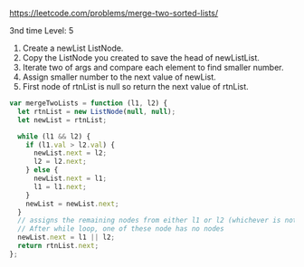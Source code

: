 https://leetcode.com/problems/merge-two-sorted-lists/

3nd time
Level: 5

1. Create a newList ListNode.
2. Copy the ListNode you created to save the head of newListList.
3. Iterate two of args and compare each element to find smaller number.
4. Assign smaller number to the next value of newList.
5. First node of rtnList is null so return the next value of rtnList.

```javascript
var mergeTwoLists = function (l1, l2) {
  let rtnList = new ListNode(null, null);
  let newList = rtnList;

  while (l1 && l2) {
    if (l1.val > l2.val) {
      newList.next = l2;
      l2 = l2.next;
    } else {
      newList.next = l1;
      l1 = l1.next;
    }
    newList = newList.next;
  }
  // assigns the remaining nodes from either l1 or l2 (whichever is not null) to newList.next.
  // After while loop, one of these node has no nodes
  newList.next = l1 || l2;
  return rtnList.next;
};
```
